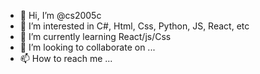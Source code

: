 - 👋 Hi, I’m @cs2005c
- 👀 I’m interested in C#, Html, Css, Python, JS, React, etc
- 🌱 I’m currently learning React/js/Css
- 💞️ I’m looking to collaborate on ...
- 📫 How to reach me ...

<!---
cs2005c/cs2005c is a ✨ special ✨ repository because its `README.md` (this file) appears on your GitHub profile.
You can click the Preview link to take a look at your changes.
--->
